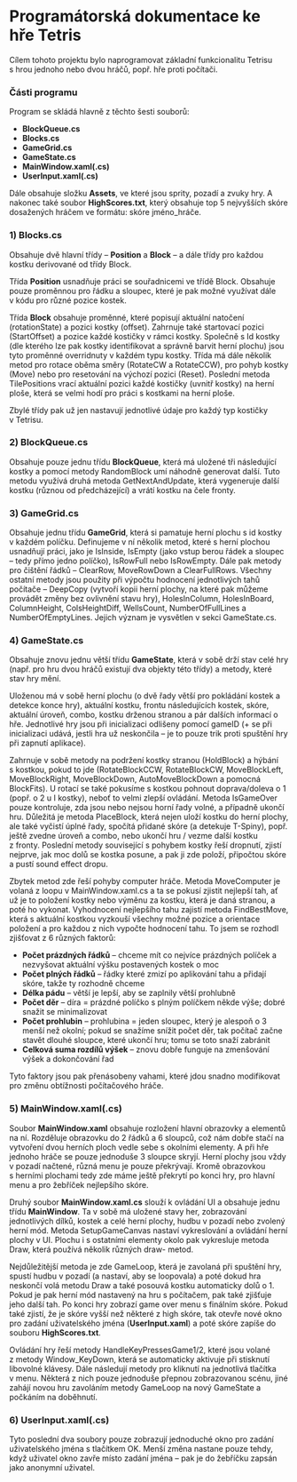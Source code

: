 # Programátorská dokumentace ke hře Tetris

Cílem tohoto projektu bylo naprogramovat základní funkcionalitu Tetrisu s hrou jednoho nebo dvou hráčů, popř. hře proti počítači.

### Části programu

Program se skládá hlavně z těchto šesti souborů:

- **BlockQueue.cs**
- **Blocks.cs**
- **GameGrid.cs**
- **GameState.cs**
- **MainWindow.xaml(.cs)**
- **UserInput.xaml(.cs)**

Dále obsahuje složku **Assets**, ve které jsou sprity, pozadí a zvuky hry. A nakonec také soubor **HighScores.txt**, který obsahuje top 5 nejvyšších skóre dosažených hráčem ve formátu: skóre jméno\_hráče.

### 1) Blocks.cs

Obsahuje dvě hlavní třídy – **Position** a **Block** – a dále třídy pro každou kostku derivované od třídy Block.

Třída **Position** usnadňuje práci se souřadnicemi ve třídě Block. Obsahuje pouze proměnnou pro řádku a sloupec, které je pak možné využívat dále v kódu pro různé pozice kostek.

Třída **Block** obsahuje proměnné, které popisují aktuální natočení (rotationState) a pozici kostky (offset). Zahrnuje také startovací pozici (StartOffset) a pozice každé kostičky v rámci kostky. Společně s Id kostky (dle kterého lze pak kostky identifikovat a správně barvit herní plochu) jsou tyto proměnné overridnuty v každém typu kostky. Třída má dále několik metod pro rotace oběma směry (RotateCW a RotateCCW), pro pohyb kostky (Move) nebo pro resetování na výchozí pozici (Reset). Poslední metoda TilePositions vrací aktuální pozici každé kostičky (uvnitř kostky) na herní ploše, která se velmi hodí pro práci s kostkami na herní ploše.

Zbylé třídy pak už jen nastavují jednotlivé údaje pro každý typ kostičky v Tetrisu.

### 2) BlockQueue.cs

Obsahuje pouze jednu třídu **BlockQueue**, která má uložené tři následující kostky a pomocí metody RandomBlock umí náhodně generovat další. Tuto metodu využívá druhá metoda GetNextAndUpdate, která vygeneruje další kostku (různou od předcházející) a vrátí kostku na čele fronty.

### 3) GameGrid.cs

Obsahuje jednu třídu **GameGrid**, která si pamatuje herní plochu s id kostky v každém políčku. Definujeme v ní několik metod, které s herní plochou usnadňují práci, jako je IsInside, IsEmpty (jako vstup berou řádek a sloupec – tedy přímo jedno políčko), IsRowFull nebo IsRowEmpty. Dále pak metody pro čištění řádků – ClearRow, MoveRowDown a ClearFullRows. Všechny ostatní metody jsou použity při výpočtu hodnocení jednotlivých tahů počítače – DeepCopy (vytvoří kopii herní plochy, na které pak můžeme provádět změny bez ovlivnění stavu hry), HolesInColumn, HolesInBoard, ColumnHeight, ColsHeightDiff, WellsCount, NumberOfFullLines a NumberOfEmptyLines. Jejich význam je vysvětlen v sekci GameState.cs.

### 4) GameState.cs

Obsahuje znovu jednu větší třídu **GameState**, která v sobě drží stav celé hry (např. pro hru dvou hráčů existují dva objekty této třídy) a metody, které stav hry mění.

Uloženou má v sobě herní plochu (o dvě řady větší pro pokládání kostek a detekce konce hry), aktuální kostku, frontu následujících kostek, skóre, aktuální úroveň, combo, kostku drženou stranou a pár dalších informací o hře. Jednotlivé hry jsou při inicializaci odlišeny pomocí gameID (+ se při inicializaci udává, jestli hra už neskončila – je to pouze trik proti spuštění hry při zapnutí aplikace).

Zahrnuje v sobě metody na podržení kostky stranou (HoldBlock) a hýbání s kostkou, pokud to jde (RotateBlockCCW, RotateBlockCW, MoveBlockLeft, MoveBlockRight, MoveBlockDown, AutoMoveBlockDown a pomocná BlockFits). U rotací se také pokusíme s kostkou pohnout doprava/doleva o 1 (popř. o 2 u I kostky), neboť to velmi zlepší ovládání. Metoda IsGameOver pouze kontroluje, zda jsou nebo nejsou horní řady volné, a případně ukončí hru. Důležitá je metoda PlaceBlock, která nejen uloží kostku do herní plochy, ale také vyčistí úplné řady, spočítá přidané skóre (a detekuje T-Spiny), popř. ještě zvedne úroveň a combo, nebo ukončí hru / vezme další kostku z fronty. Poslední metody související s pohybem kostky řeší dropnutí, zjistí nejprve, jak moc dolů se kostka posune, a pak ji zde položí, připočtou skóre a pustí sound effect dropu.

Zbytek metod zde řeší pohyby computer hráče. Metoda MoveComputer je volaná z loopu v MainWindow.xaml.cs a ta se pokusí zjistit nejlepší tah, ať už je to položení kostky nebo výměnu za kostku, která je daná stranou, a poté ho vykonat. Vyhodnocení nejlepšího tahu zajistí metoda FindBestMove, která s aktuální kostkou vyzkouší všechny možné pozice a orientace položení a pro každou z nich vypočte hodnocení tahu. To jsem se rozhodl zjišťovat z 6 různých faktorů:

- **Počet prázdných řádků** – chceme mít co nejvíce prázdných políček a nezvyšovat aktuální výšku postavených kostek o moc
- **Počet plných řádků** – řádky které zmizí po aplikování tahu a přidají skóre,  takže ty rozhodně chceme
- **Délka pádu** – větší je lepší, aby se zaplnily větší prohlubně
- **Počet děr** – díra = prázdné políčko s plným políčkem někde výše; dobré snažit se minimalizovat
- **Počet prohlubin** – prohlubina = jeden sloupec, který je alespoň o 3 menší než okolní; pokud se snažíme snížit počet děr, tak počítač začne stavět dlouhé sloupce, které ukončí hru; tomu se toto snaží zabránit
- **Celková suma rozdílů výšek** – znovu dobře funguje na zmenšování výšek a dokončování řad

Tyto faktory jsou pak přenásobeny vahami, které jdou snadno modifikovat pro změnu obtížnosti počítačového hráče.

### 5) MainWindow.xaml(.cs)

Soubor **MainWindow.xaml** obsahuje rozložení hlavní obrazovky a elementů na ní. Rozděluje obrazovku do 2 řádků a 6 sloupců, což nám dobře stačí na vytvoření dvou herních ploch vedle sebe s okolními elementy. A při hře jednoho hráče se pouze jednoduše 3 sloupce skryjí. Herní plochy jsou vždy v pozadí načtené, různá menu je pouze překrývají. Kromě obrazovkou s herními plochami tedy zde máme ještě překrytí po konci hry, pro hlavní menu a pro žebříček nejlepšího skóre.

Druhý soubor **MainWindow.xaml.cs** slouží k ovládání UI a obsahuje jednu třídu **MainWindow**. Ta v sobě má uložené stavy her, zobrazování jednotlivých dílků, kostek a celé herní plochy, hudbu v pozadí nebo zvolený herní mód. Metoda SetupGameCanvas nastaví vykreslování a ovládání herní plochy v UI. Plochu i s ostatními elementy okolo pak vykresluje metoda Draw, která používá několik různých draw- metod.

Nejdůležitější metoda je zde GameLoop, která je zavolaná při spuštění hry, spustí hudbu v pozadí (a nastaví, aby se loopovala) a poté dokud hra neskončí volá metodu Draw a také posouvá kostku automaticky dolů o 1. Pokud je pak herní mód nastavený na hru s počítačem, pak také zjišťuje jeho další tah. Po konci hry zobrazí game over menu s finálním skóre. Pokud také zjistí, že je skóre vyšší než některé z high skóre, tak otevře nové okno pro zadání uživatelského jména (**UserInput.xaml**) a poté skóre zapíše do souboru **HighScores.txt**.

Ovládání hry řeší metody HandleKeyPressesGame1/2, které jsou volané z metody Window\_KeyDown, která se automaticky aktivuje při stisknutí libovolné klávesy. Dále následují metody pro kliknutí na jednotlivá tlačítka v menu. Některá z nich pouze jednoduše přepnou zobrazovanou scénu, jiné zahájí novou hru zavoláním metody GameLoop na nový GameState a počkáním na doběhnutí.

### 6) UserInput.xaml(.cs)

Tyto poslední dva soubory pouze zobrazují jednoduché okno pro zadání uživatelského jména s tlačítkem OK. Menší změna nastane pouze tehdy, když uživatel okno zavře místo zadání jména – pak je do žebříčku zapsán jako anonymní uživatel.
